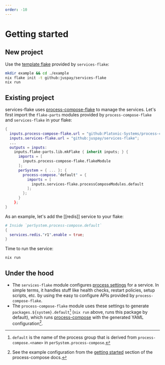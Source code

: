 ```yaml
---
order: -10
---
```


# Getting started


## New project

Use the [template flake](https://github.com/juspay/services-flake/blob/main/example/flake.nix) provided by `services-flake`:
```sh
mkdir example && cd ./example
nix flake init -t github:juspay/services-flake
nix run
```

## Existing project

services-flake uses [process-compose-flake](https://community.flake.parts/process-compose-flake) to manage the services. Let's first import the `flake-parts` modules provided by `process-compose-flake` and `services-flake` in your flake:
```nix
{
  inputs.process-compose-flake.url = "github:Platonic-Systems/process-compose-flake";
  inputs.services-flake.url = "github:juspay/services-flake";
  ...
  outputs = inputs:
    inputs.flake-parts.lib.mkFlake { inherit inputs; } {
      imports = [
        inputs.process-compose-flake.flakeModule
      ];
      perSystem = { ... }: {
        process-compose."default" = {
          imports = [
            inputs.services-flake.processComposeModules.default
          ];
        };
      }
    };
}
```
As an example, let's add the [[redis]] service to your flake:
```nix
# Inside `perSystem.process-compose.default`
{
  services.redis."r1".enable = true;
}
```

Time to run the service:
```sh
nix run
```

## Under the hood

- The `services-flake` module configures [process settings](https://community.flake.parts/process-compose-flake#usage) for a service. In simple terms, it handles stuff like health checks, restart policies, setup scripts, etc. by using the easy to configure APIs provided by `process-compose-flake`.
- The `process-compose-flake` module uses these settings to generate `packages.${system}.default`[^how-default] (`nix run` above, runs this package by default), which runs [process-compose](https://github.com/F1bonacc1/process-compose) with the generated YAML configuration[^sample-config].

[^how-default]: `default` is the name of the process group that is derived from `process-compose.<name>` in `perSystem.process-compose`.

[^sample-config]: See the example configuration from the [getting started](https://f1bonacc1.github.io/process-compose/intro/) section of the process-compose docs.
